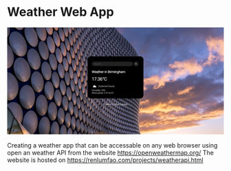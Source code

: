 # Weather Web App

![Alt text](Screenshot%202022-12-29%20233504.png "Weather Web App displaying Birmingham weather")

Creating a weather app that can be accessable on any web browser using open an weather API from the website https://openweathermap.org/
The website is hosted on https://renlumfao.com/projects/weatherapi.html
